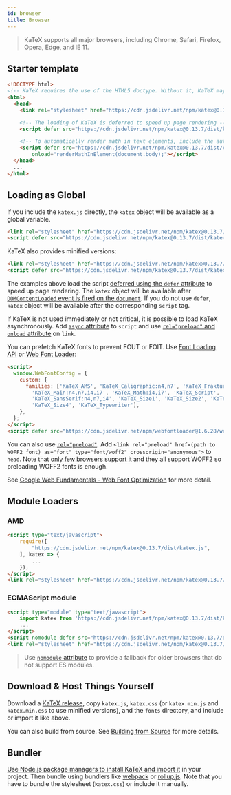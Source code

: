 ```yaml
---
id: browser
title: Browser
---
```

> KaTeX supports all major browsers, including Chrome, Safari, Firefox, Opera, Edge, and IE 11.

## Starter template

```html
<!DOCTYPE html>
<!-- KaTeX requires the use of the HTML5 doctype. Without it, KaTeX may not render properly -->
<html>
  <head>
    <link rel="stylesheet" href="https://cdn.jsdelivr.net/npm/katex@0.13.7/dist/katex.min.css" integrity="sha384-mjBSflNyecyERqpV1oDDiZQRO+gVEwoD0Vt9feL9rdn3z6DRuzNxu3x+CXBzaOk3" crossorigin="anonymous">

    <!-- The loading of KaTeX is deferred to speed up page rendering -->
    <script defer src="https://cdn.jsdelivr.net/npm/katex@0.13.7/dist/katex.min.js" integrity="sha384-+tOFN/5TKnhikn5asYEoWRG+39ReBM04OfXr1n7FEXKmdZW+LXt8rClHD+25Fjw3" crossorigin="anonymous"></script>

    <!-- To automatically render math in text elements, include the auto-render extension: -->
    <script defer src="https://cdn.jsdelivr.net/npm/katex@0.13.7/dist/contrib/auto-render.min.js" integrity="sha384-vZTG03m+2yp6N6BNi5iM4rW4oIwk5DfcNdFfxkk9ZWpDriOkXX8voJBFrAO7MpVl" crossorigin="anonymous"
        onload="renderMathInElement(document.body);"></script>
  </head>
  ...
</html>
```

## Loading as Global
If you include the `katex.js` directly, the `katex` object will be available as
a global variable.

```html
<link rel="stylesheet" href="https://cdn.jsdelivr.net/npm/katex@0.13.7/dist/katex.css" integrity="sha384-aJ6Yj8EoUzYTRV0nZSyNcpVsPm7uU7M5SFqokNIOV3UFFsx4y4eMn0ZsYderK1Pd" crossorigin="anonymous">
<script defer src="https://cdn.jsdelivr.net/npm/katex@0.13.7/dist/katex.js" integrity="sha384-u2Zd/KauOsNAn8Idf6ITq4EaXFCKHNgSBSZE1tOXU9JIA+fATwBRZcwK6DEoXDDv" crossorigin="anonymous"></script>
```

KaTeX also provides minified versions:

```html
<link rel="stylesheet" href="https://cdn.jsdelivr.net/npm/katex@0.13.7/dist/katex.min.css" integrity="sha384-mjBSflNyecyERqpV1oDDiZQRO+gVEwoD0Vt9feL9rdn3z6DRuzNxu3x+CXBzaOk3" crossorigin="anonymous">
<script defer src="https://cdn.jsdelivr.net/npm/katex@0.13.7/dist/katex.min.js" integrity="sha384-+tOFN/5TKnhikn5asYEoWRG+39ReBM04OfXr1n7FEXKmdZW+LXt8rClHD+25Fjw3" crossorigin="anonymous"></script>
```

The examples above load the script [deferred using the `defer` attribute](https://developer.mozilla.org/en/HTML/Element/script#Attributes)
to speed up page rendering. The `katex` object will be available after
[`DOMContentLoaded` event is fired on the `document`](https://developer.mozilla.org/ko/docs/Web/Reference/Events/DOMContentLoaded).
If you do not use `defer`, `katex` object will be available after the corresponding
`script` tag.

If KaTeX is not used immediately or not critical, it is possible to load KaTeX
asynchronously. Add [`async` attribute](https://developer.mozilla.org/en/HTML/Element/script#Attributes)
to `script` and use [`rel="preload"` and `onload` attribute](https://github.com/filamentgroup/loadCSS)
on `link`.

You can prefetch KaTeX fonts to prevent FOUT or FOIT. Use [Font Loading API](https://developer.mozilla.org/en-US/docs/Web/API/CSS_Font_Loading_API)
or [Web Font Loader](https://github.com/typekit/webfontloader):

```html
<script>
  window.WebFontConfig = {
    custom: {
      families: ['KaTeX_AMS', 'KaTeX_Caligraphic:n4,n7', 'KaTeX_Fraktur:n4,n7',
        'KaTeX_Main:n4,n7,i4,i7', 'KaTeX_Math:i4,i7', 'KaTeX_Script',
        'KaTeX_SansSerif:n4,n7,i4', 'KaTeX_Size1', 'KaTeX_Size2', 'KaTeX_Size3',
        'KaTeX_Size4', 'KaTeX_Typewriter'],
    },
  };
</script>
<script defer src="https://cdn.jsdelivr.net/npm/webfontloader@1.6.28/webfontloader.js" integrity="sha256-4O4pS1SH31ZqrSO2A/2QJTVjTPqVe+jnYgOWUVr7EEc=" crossorigin="anonymous"></script>
```

You can also use [`rel="preload"`](https://developer.mozilla.org/en-US/docs/Web/HTML/Preloading_content).
Add `<link rel="preload" href=(path to WOFF2 font) as="font" type="font/woff2" crossorigin="anonymous">`
to `head`. Note that [only few browsers support it](https://caniuse.com/#feat=link-rel-preload)
and they all support WOFF2 so preloading WOFF2 fonts is enough.

See [Google Web Fundamentals - Web Font Optimization](https://developers.google.com/web/fundamentals/performance/optimizing-content-efficiency/webfont-optimization)
for more detail.

## Module Loaders
### AMD
```html
<script type="text/javascript">
    require([
        "https://cdn.jsdelivr.net/npm/katex@0.13.7/dist/katex.js",
    ], katex => {
        ...
    });
</script>
<link rel="stylesheet" href="https://cdn.jsdelivr.net/npm/katex@0.13.7/dist/katex.css" integrity="sha384-aJ6Yj8EoUzYTRV0nZSyNcpVsPm7uU7M5SFqokNIOV3UFFsx4y4eMn0ZsYderK1Pd" crossorigin="anonymous">
```

### ECMAScript module
```html
<script type="module" type="text/javascript">
    import katex from 'https://cdn.jsdelivr.net/npm/katex@0.13.7/dist/katex.mjs';
    ...
</script>
<script nomodule defer src="https://cdn.jsdelivr.net/npm/katex@0.13.7/dist/katex.js" integrity="sha384-u2Zd/KauOsNAn8Idf6ITq4EaXFCKHNgSBSZE1tOXU9JIA+fATwBRZcwK6DEoXDDv" crossorigin="anonymous"></script>
<link rel="stylesheet" href="https://cdn.jsdelivr.net/npm/katex@0.13.7/dist/katex.css" integrity="sha384-aJ6Yj8EoUzYTRV0nZSyNcpVsPm7uU7M5SFqokNIOV3UFFsx4y4eMn0ZsYderK1Pd" crossorigin="anonymous">
```

> Use [`nomodule` attribute](https://developer.mozilla.org/en/HTML/Element/script#Attributes)
to provide a fallback for older browsers that do not support ES modules.

## Download & Host Things Yourself
Download a [KaTeX release](https://github.com/KaTeX/KaTeX/releases),
copy `katex.js`, `katex.css`
(or `katex.min.js` and `katex.min.css` to use minified versions),
and the `fonts` directory, and include or import it like above.

You can also build from source. See [Building from Source](node.md#building-from-source)
for more details.

## Bundler
[Use Node.js package managers to install KaTeX and import it](node.md) in your
project. Then bundle using bundlers like [webpack](https://webpack.js.org/) or
[rollup.js](https://rollupjs.org/). Note that you have to bundle the stylesheet
(`katex.css`) or include it manually.
